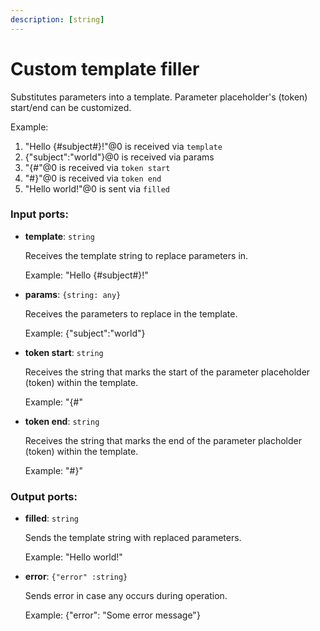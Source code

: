 ```yaml
---
description: [string]
---
```


# Custom template filler

Substitutes parameters into a template. Parameter placeholder's (token) start/end can be customized.

Example:

1. "Hello {#subject#}!"@0 is received via `template`
2. {"subject":"world"}@0 is received via params
3. "{#"@0 is received via `token start`
4. "#}"@0 is received via `token end`
5. "Hello world!"@0 is sent via `filled`

### Input ports:

* __template__: `string`

    Receives the template string to replace parameters in.
    
    Example:
    "Hello {#subject#}!"


* __params__: `{string: any}`

    Receives the parameters to replace in the template.
    
    Example: 
    {"subject":"world"}


* __token start__: `string`

    Receives the string that marks the start of the parameter placeholder (token) within the template.
    
    Example:
    "{#"


* __token end__: `string`

    Receives the string that marks the end of the parameter placholder (token) within the template.
    
    Example:
    "#}"

### Output ports:

* __filled__: `string`

    Sends the template string with replaced parameters.
    
    Example:
    "Hello world!"


* __error__: `{"error" :string}`

    Sends error in case any occurs during operation.
    
    Example: 
    {"error": "Some error message"}

